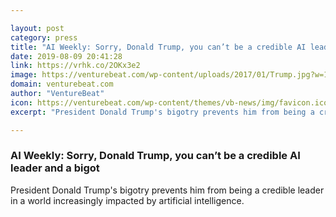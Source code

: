 ```yaml
---

layout: post
category: press
title: "AI Weekly: Sorry, Donald Trump, you can’t be a credible AI leader and a bigot"
date: 2019-08-09 20:41:28
link: https://vrhk.co/2OKx3e2
image: https://venturebeat.com/wp-content/uploads/2017/01/Trump.jpg?w=1200&strip=all
domain: venturebeat.com
author: "VentureBeat"
icon: https://venturebeat.com/wp-content/themes/vb-news/img/favicon.ico
excerpt: "President Donald Trump's bigotry prevents him from being a credible leader in a world increasingly impacted by artificial intelligence."

---
```


### AI Weekly: Sorry, Donald Trump, you can’t be a credible AI leader and a bigot

President Donald Trump's bigotry prevents him from being a credible leader in a world increasingly impacted by artificial intelligence.